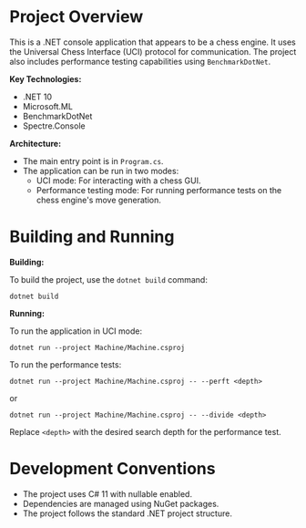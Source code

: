 # Project Overview

This is a .NET console application that appears to be a chess engine. It uses the Universal Chess Interface (UCI) protocol for communication. The project also includes performance testing capabilities using `BenchmarkDotNet`.

**Key Technologies:**

*   .NET 10
*   Microsoft.ML
*   BenchmarkDotNet
*   Spectre.Console

**Architecture:**

*   The main entry point is in `Program.cs`.
*   The application can be run in two modes:
    *   UCI mode: For interacting with a chess GUI.
    *   Performance testing mode: For running performance tests on the chess engine's move generation.

# Building and Running

**Building:**

To build the project, use the `dotnet build` command:

```shell
dotnet build
```

**Running:**

To run the application in UCI mode:

```shell
dotnet run --project Machine/Machine.csproj
```

To run the performance tests:

```shell
dotnet run --project Machine/Machine.csproj -- --perft <depth>
```

or

```shell
dotnet run --project Machine/Machine.csproj -- --divide <depth>
```

Replace `<depth>` with the desired search depth for the performance test.

# Development Conventions

*   The project uses C# 11 with nullable enabled.
*   Dependencies are managed using NuGet packages.
*   The project follows the standard .NET project structure.
